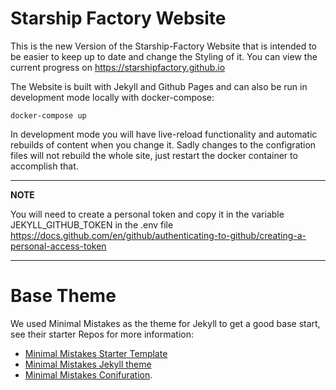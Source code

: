 # Starship Factory Website

This is the new Version of the Starship-Factory Website that is intended to be easier to keep up to date and change the Styling of it.
You can view the current progress on https://starshipfactory.github.io

The Website is built with Jekyll and Github Pages and can also be run in development mode locally with docker-compose:

    docker-compose up

In development mode you will have live-reload functionality and automatic rebuilds of content when you change it. Sadly changes to the configration files will not rebuild the whole site, just restart the docker container to accomplish that.

---
**NOTE**

You will need to create a personal token and copy it in the variable JEKYLL_GITHUB_TOKEN in the .env file  
https://docs.github.com/en/github/authenticating-to-github/creating-a-personal-access-token

---



# Base Theme
We used Minimal Mistakes as the theme for Jekyll to get a good base start, see their starter Repos for more information:
- [Minimal Mistakes Starter Template](https://github.com/mmistakes/mm-github-pages-starter/)
- [Minimal Mistakes Jekyll theme](https://github.com/mmistakes/minimal-mistakes)
- [Minimal Mistakes Conifuration](https://mmistakes.github.io/minimal-mistakes/docs/configuration/).
